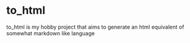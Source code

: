 # to_html

to_html is my hobby project that aims to generate an html equivalent of somewhat markdown like language
